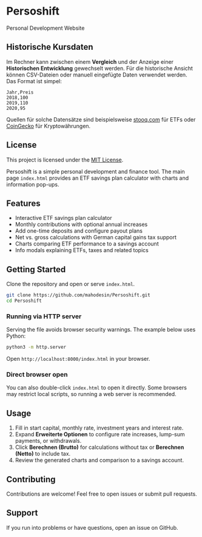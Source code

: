 # Persoshift

Personal Development Website

## Historische Kursdaten

Im Rechner kann zwischen einem **Vergleich** und der Anzeige einer
**Historischen Entwicklung** gewechselt werden. Für die historische Ansicht
können CSV-Dateien oder manuell eingefügte Daten verwendet werden. Das Format
ist simpel:

```
Jahr,Preis
2018,100
2019,110
2020,95
```

Quellen für solche Datensätze sind beispielsweise
[stooq.com](https://stooq.com) für ETFs oder
[CoinGecko](https://www.coingecko.com/de) für Kryptowährungen.

## License

This project is licensed under the [MIT License](LICENSE).


Persoshift is a simple personal development and finance tool. The main page `index.html` provides an ETF savings plan calculator with charts and information pop-ups.

## Features
- Interactive ETF savings plan calculator
- Monthly contributions with optional annual increases
- Add one-time deposits and configure payout plans
- Net vs. gross calculations with German capital gains tax support
- Charts comparing ETF performance to a savings account
- Info modals explaining ETFs, taxes and related topics

## Getting Started
Clone the repository and open or serve `index.html`.

```bash
git clone https://github.com/mahodesin/Persoshift.git
cd Persoshift
```

### Running via HTTP server
Serving the file avoids browser security warnings. The example below uses Python:

```bash
python3 -m http.server
```

Open `http://localhost:8000/index.html` in your browser.

### Direct browser open
You can also double-click `index.html` to open it directly. Some browsers may restrict local scripts, so running a web server is recommended.

## Usage
1. Fill in start capital, monthly rate, investment years and interest rate.
2. Expand **Erweiterte Optionen** to configure rate increases, lump-sum payments, or withdrawals.
3. Click **Berechnen (Brutto)** for calculations without tax or **Berechnen (Netto)** to include tax.
4. Review the generated charts and comparison to a savings account.

## Contributing
Contributions are welcome! Feel free to open issues or submit pull requests.

## Support
If you run into problems or have questions, open an issue on GitHub.


